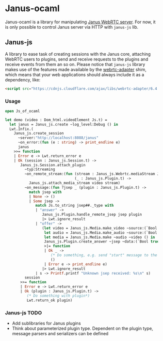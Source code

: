 # Janus-ocaml

Janus-ocaml is a library for manipulating [Janus WebRTC server](https://janus.conf.meetecho.com).
For now, it is only possible to control Janus server via HTTP with `janus-js` lib.

## Janus-js

A library to ease task of creating sessions with the Janus core, 
attaching WebRTC users to plugins, send and receive requests to the plugins
and receive events from them an so on.
Please notice that `janus-js` library makes use of the features made available
by the [webrtc-adapter](https://github.com/webrtc/adapter) shim, which means that your web applications should
always include it as a dependency, like:

``` html
<script src="https://cdnjs.cloudflare.com/ajax/libs/webrtc-adapter/6.4.0/adapter.min.js" type="text/javascript"></script>
```

### Usage

``` ocaml
open Js_of_ocaml

let demo (video : Dom_html.videoElement Js.t) =
  let janus = Janus_js.create ~log_level:Debug () in
  Lwt.Infix.(
    Janus_js.create_session
      ~server:"http://localhost:8088/janus"
      ~on_error:(fun (e : string) -> print_endline e)
      janus
    >>= function
    | Error e -> Lwt.return_error e
    | Ok (session : Janus_js.Session.t) ->
       Janus_js.Session.attach_plugin
         ~typ:Streaming
         ~on_remote_stream:(fun (stream : Janus_js.Webrtc.mediaStream Js.t)
                                (_ : Janus_js.Plugin.t) ->
           Janus_js.attach_media_stream video stream)
         ~on_message:(fun ?jsep _ (plugin : Janus_js.Plugin.t) ->
           match jsep with
           | None -> ()
           | Some jsep ->
              match Js.to_string jsep##._type with
              | "answer" ->
                 Janus_js.Plugin.handle_remote_jsep jsep plugin
                 |> Lwt.ignore_result
              | "offer" ->
                 (let video = Janus_js.Media.make_video ~source:(`Bool false) () in
                  let audio = Janus_js.Media.make_audio ~source:(`Bool false) () in
                  let media = Janus_js.Media.make ~audio ~video () in
                  Janus_js.Plugin.create_answer ~jsep ~data:(`Bool true) (`Media media) plugin
                  >|= function
                  | Ok _ ->
                     (* Do something, e.g. send "start" message to the streaming plugin*)
                     ()
                  | Error e -> print_endline e)
                 |> Lwt.ignore_result
              | s -> Printf.printf "Unknown jsep received: %s\n" s)
         session
       >>= function
       | Error e -> Lwt.return_error e
       | Ok (plugin : Janus_js.Plugin.t) ->
          (* Do something with plugin*)
          Lwt.return_ok plugin)
```

### Janus-js TODO

* Add sublibraries for Janus plugins
* Think about parameterized plugin type. Dependent on the plugin type,
message parsers and serializers can be defined
